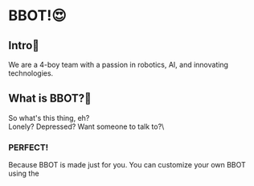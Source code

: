# BBOT!😍
## Intro🚀
We are a 4-boy team with a passion in robotics, AI, and innovating technologies.
## What is BBOT?🤔
So what's this thing, eh?\
Lonely? Depressed? Want someone to talk to?\
### PERFECT!
Because BBOT is made just for you. You can customize your own BBOT using the 

## 
